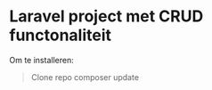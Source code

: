 <h1> Laravel project met CRUD functonaliteit </h1>

Om te installeren:
> Clone repo
    composer update